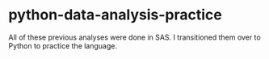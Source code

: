 # python-data-analysis-practice
All of these previous analyses were done in SAS. I transitioned them over to Python to practice the language.
